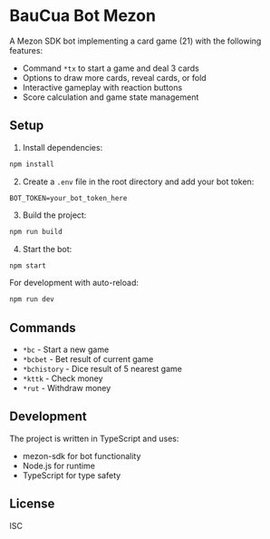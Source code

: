 # BauCua Bot Mezon

A Mezon SDK bot implementing a card game (21) with the following features:
- Command `*tx` to start a game and deal 3 cards
- Options to draw more cards, reveal cards, or fold
- Interactive gameplay with reaction buttons
- Score calculation and game state management

## Setup

1. Install dependencies:
```bash
npm install
```

2. Create a `.env` file in the root directory and add your bot token:
```
BOT_TOKEN=your_bot_token_here
```

3. Build the project:
```bash
npm run build
```

4. Start the bot:
```bash
npm start
```

For development with auto-reload:
```bash
npm run dev
```

## Commands

- `*bc` - Start a new game
- `*bcbet` - Bet result of current game
- `*bchistory` - Dice result of 5 nearest game
- `*kttk` - Check money
- `*rut` - Withdraw money

## Development

The project is written in TypeScript and uses:
- mezon-sdk for bot functionality
- Node.js for runtime
- TypeScript for type safety

## License

ISC 